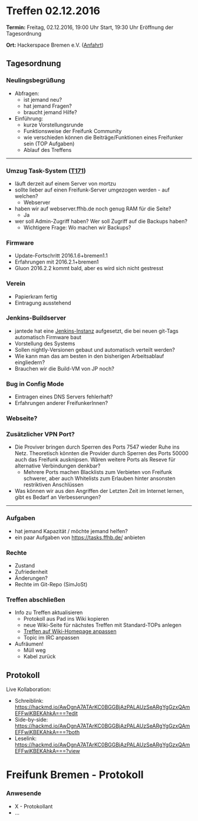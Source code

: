 # Treffen 02.12.2016

**Termin:** Freitag, 02.12.2016, 19:00 Uhr Start, 19:30 Uhr Eröffnung der Tagesordnung

**Ort:** Hackerspace Bremen e.V. ([Anfahrt](https://www.hackerspace-bremen.de/anfahrt/))

## Tagesordnung
### Neulingsbegrüßung
- Abfragen:
    - ist jemand neu?
    - hat jemand Fragen?
    - braucht jemand Hilfe?
- Einführung:
    - kurze Vorstellungsrunde
    - Funktionsweise der Freifunk Community
    - wie verschieden können die Beiträge/Funktionen eines Freifunker sein (TOP Aufgaben)
    - Ablauf des Treffens

---

### Umzug Task-System ([T171](https://tasks.ffhb.de/T171))
- läuft derzeit auf einem Server von mortzu
- sollte lieber auf einen Freifunk-Server umgezogen werden - auf welchen?
  - Webserver
- haben wir auf webserver.ffhb.de noch genug RAM für die Seite?
  - Ja
- wer soll Admin-Zugriff haben? Wer soll Zugriff auf die Backups haben?
  - Wichtigere Frage: Wo machen wir Backups?

### Firmware
- Update-Fortschritt 2016.1.6+bremen1.1
- Erfahrungen mit 2016.2.1+bremen1
- Gluon 2016.2.2 kommt bald, aber es wird sich nicht gestresst

### Verein
- Papierkram fertig
- Eintragung ausstehend

### Jenkins-Buildserver
- jantede hat eine [Jenkins-Instanz](https://jenkins.ffhb.de/) aufgesetzt, die bei neuen git-Tags automatisch Firmware baut
- Vorstellung des Systems
- Sollen nightly-Versionen gebaut und automatisch verteilt werden?
- Wie kann man das am besten in den bisherigen Arbeitsablauf eingliedern?
- Brauchen wir die Build-VM von JP noch?

### Bug in Config Mode
- Eintragen eines DNS Servers fehlerhaft?
- Erfahrungen anderer FreifunkerInnen?

### Webseite?

### Zusätzlicher VPN Port?
- Die Proviver bringen durch Sperren des Ports 7547 wieder Ruhe ins Netz. Theoretisch könnten die Provider durch Sperren des Ports 50000 auch das Freifunk ausknipsen. Wären weitere Ports als Reseve für alternative Verbindungen denkbar?
  - Mehrere Ports machen Blacklists zum Verbieten von Freifunk schwerer, aber auch Whitelists zum Erlauben hinter ansonsten restriktiven Anschlüssen
- Was können wir aus den Angriffen der Letzten Zeit im Internet lernen, gibt es Bedarf an Verbesserungen? 

---

### Aufgaben
- hat jemand Kapazität / möchte jemand helfen?
- ein paar Aufgaben von https://tasks.ffhb.de/ anbieten

### Rechte
- Zustand
- Zufriedenheit
- Änderungen?
- Rechte im Git-Repo (SimJoSt)

### Treffen abschließen
- Info zu Treffen aktualisieren
  - Protokoll aus Pad ins Wiki kopieren
  - neue Wiki-Seite für nächstes Treffen mit Standard-TOPs anlegen
  - [Treffen auf Wiki-Homepage anpassen](Home)
  - Topic im IRC anpassen
- Aufräumen!
  - Müll weg
  - Kabel zurück

## Protokoll
Live Kollaboration:
- Schreiblink: https://hackmd.io/AwDgnA7ATArKC0BGGBjAzPALAUzSeARgYgGzxQAmEFFwiKBEKAhkA===?edit
- Side-by-side: https://hackmd.io/AwDgnA7ATArKC0BGGBjAzPALAUzSeARgYgGzxQAmEFFwiKBEKAhkA===?both
- Leselink: https://hackmd.io/AwDgnA7ATArKC0BGGBjAzPALAUzSeARgYgGzxQAmEFFwiKBEKAhkA===?view


# Freifunk Bremen - Protokoll
### Anwesende
- X - Protokollant
- ...
